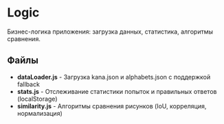 # Logic

Бизнес-логика приложения: загрузка данных, статистика, алгоритмы сравнения.

## Файлы

- **dataLoader.js** - Загрузка kana.json и alphabets.json с поддержкой fallback
- **stats.js** - Отслеживание статистики попыток и правильных ответов (localStorage)
- **similarity.js** - Алгоритмы сравнения рисунков (IoU, корреляция, нормализация)

